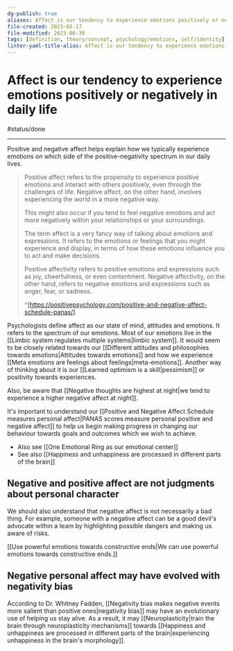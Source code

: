 ```yaml
---
dg-publish: true
aliases: Affect is our tendency to experience emotions positively or negatively in daily life, definition of affect, affect is the our tendency for positive or negative emotions, positive and negative affect, positive and negative affect, positive affect, negative affect, how we typically experience emotions, tendency to experience emotions, how we experience emotions, personal affect, Positive and negative affect helps explain how we typically experience emotions on which side of the positive-negativity spectrum in our daily lives., typically experience positive or negative emotions
file-created: 2023-05-17
file-modified: 2023-08-30
tags: [definition, theory/concept, psychology/emotions, self/identity]
linter-yaml-title-alias: Affect is our tendency to experience emotions positively or negatively in daily life
---
```


# Affect is our tendency to experience emotions positively or negatively in daily life

#status/done

---

Positive and negative affect helps explain how we typically experience emotions on which side of the positive-negativity spectrum in our daily lives.

> Positive affect refers to the propensity to experience positive emotions and interact with others positively, even through the challenges of life. Negative affect, on the other hand, involves experiencing the world in a more negative way.
>
> This might also occur if you tend to feel negative emotions and act more negatively within your relationships or your surroundings.
>
> The term affect is a very fancy way of talking about emotions and expressions. It refers to the emotions or feelings that you might experience and display, in terms of how these emotions influence you to act and make decisions.
>
> Positive affectivity refers to positive emotions and expressions such as joy, cheerfulness, or even contentment.  Negative affectivity, on the other hand, refers to negative emotions and expressions such as anger, fear, or sadness.
>
> ^[https://positivepsychology.com/positive-and-negative-affect-schedule-panas/]

Psychologists define affect as our state of mind, attitudes and emotions. It refers to the spectrum of our emotions. Most of our emotions live in the [[Limbic system regulates multiple systems|limbic system]]. It would seem to be closely related towards our [[Different attitudes and philosophies towards emotions|Attitudes towards emotions]] and how we experience [[Meta emotions are feelings about feelings|meta-emotions]]. Another way of thinking about it is our [[Learned optimism is a skill|pessimism]] or positivity towards experiences.

Also, be aware that [[Negative thoughts are highest at night|we tend to experience a higher negative affect at night]].

It's important to understand our [[Positive and Negative Affect Schedule measures personal affect|PANAS scores measure personal positive and negative affect]] to help us begin making progress in changing our behaviour towards goals and outcomes which we wish to achieve.

- Also see [[One Emotional Ring as our emotional center]]
- See also [[Happiness and unhappiness are processed in different parts of the brain]]

## Negative and positive affect are not judgments about personal character

We should also understand that negative affect is not necessarily a bad thing. For example, someone with a negative affect can be a good devil's advocate within a team by highlighting possible dangers and making us aware of risks.

[[Use powerful emotions towards constructive ends|We can use powerful emotions towards constructive ends.]]

## Negative personal affect may have evolved with negativity bias

According to Dr. Whitney Fadden, [[Negativity bias makes negative events more salient than positive ones|negativity bias]] may have an evolutionary use of helping us stay alive. As a result, it may [[Neuroplasticity|train the brain through neuroplasticity mechanisms]] towards [[Happiness and unhappiness are processed in different parts of the brain|experiencing unhappiness in the brain's morphology]].